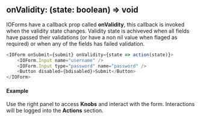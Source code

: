 ## onValidity: (state: boolean) => void

IOForms have a callback prop called **onValidity**, this callback is invoked when the validity state changes. Validity state is achiveved when all fields have passed their validations (or have a non nil value when flaged as required) or when any of the fields has failed validation.

```js
<IOForm onSubmit={submit} onValidity={state => action(state)}>
    <IOForm.Input name="username" />
    <IOForm.Input type="password" name="password" />
    <Button disabled={bdisabled}>Submit</Button>
</IOForm>

```

#### Example

Use the right panel to access **Knobs** and interact with the form. Interactions will be logged into the **Actions** section.

<!-- STORY -->

<!-- PROPS -->